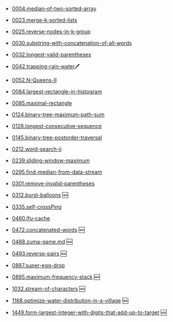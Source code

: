 - [0004.median-of-two-sorted-array](../problems/4.median-of-two-sorted-arrays.md)
- [0023.merge-k-sorted-lists](../problems/23.merge-k-sorted-lists.md)
- [0025.reverse-nodes-in-k-group](../problems/25.reverse-nodes-in-k-groups-cn.md)
- [0030.substring-with-concatenation-of-all-words](../problems/30.substring-with-concatenation-of-all-words.md)
- [0032.longest-valid-parentheses](../problems/32.longest-valid-parentheses.md)
- [0042.trapping-rain-water](../problems/42.trapping-rain-water.md)🖊
- [0052.N-Queens-II](../problems/52.N-Queens-II.md)
- [0084.largest-rectangle-in-histogram](../problems/84.largest-rectangle-in-histogram.md)
- [0085.maximal-rectangle](../problems/85.maximal-rectangle.md)
- [0124.binary-tree-maximum-path-sum](../problems/124.binary-tree-maximum-path-sum.md)
- [0128.longest-consecutive-sequence](../problems/128.longest-consecutive-sequence.md)
- [0145.binary-tree-postorder-traversal](../problems/145.binary-tree-postorder-traversal.md)
- [0212.word-search-ii](../problems/212.word-search-ii.md)
- [0239.sliding-window-maximum](../problems/239.sliding-window-maximum.md)
- [0295.find-median-from-data-stream](../problems/295.find-median-from-data-stream.md)
- [0301.remove-invalid-parentheses](../problems/301.remove-invalid-parentheses.md)
- [0312.burst-balloons](../problems/312.burst-balloons.md) 🆕
- [0335.self-crossPing](../problems/335.self-crossing.md)
- [0460.lfu-cache](../problems/460.lfu-cache.md)
- [0472.concatenated-words](../problems/472.concatenated-words.md) 🆕
- [0488.zuma-game.md](../problems/488.zuma-game.md) 🆕
- [0493.reverse-pairs](../problems/493.reverse-pairs.md) 🆕
- [0887.super-egg-drop](../problems/887.super-egg-drop.md)
- [0895.maximum-frequency-stack](../problems/895.maximum-frequency-stack.md) 🆕

- [1032.stream-of-characters](../problems/1032.stream-of-characters.md) 🆕
- [1168.optimize-water-distribution-in-a-village](../problems/1168.optimize-water-distribution-in-a-village-cn.md) 🆕
- [1449.form-largest-integer-with-digits-that-add-up-to-target](../problems/1449.form-largest-integer-with-digits-that-add-up-to-target.md) 🆕
